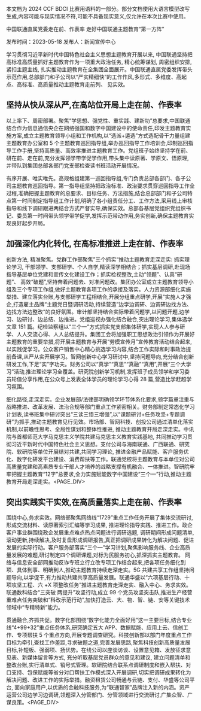 本文档为 2024 CCF BDCI 比赛用语料的一部分。部分文档使用大语言模型改写生成,内容可能与现实情况不符,可能不具备现实意义,仅允许在本次比赛中使用。

中国联通直属党委走在前、作表率 走好中国联通主题教育“第一方阵”

发布时间：2023-05-18 发布人：新闻宣传中心

学习贯彻习近平新时代中国特色社会主义思想主题教育开展以来, 中国联通坚持把高标准高质量抓好主题教育作为一项重大政治任务, 精心统筹谋划, 周密组织安排, 紧扣主题主线, 扎实推动主题教育在全集团全面展开。中国联通直属党委发挥带头示范作用,总部部门和子公司以“严实精细快”的工作作风,多形式、多维度、高起点、高标准、高质量推动主题教育走前列、 见实效。

## 坚持从快从深从严,在高站位开局上走在前、作表率

以上率下、周密部署。聚焦“学思想、强党性、重实践、建新功”总要求,中国联通结合作为信息通信央企在网络强国和数字中国建设中的使命责任,印发主题教育实施方案,成立主题教育领导小组和工作机构,以“选派+遴选”方式选配骨干力量组建主题教育办公室和 5 个主题教育巡回指导组,举办巡回指导工作培训会,印制巡回指导工作手册,坚持高质量、高效率推进主题教育工作。党组班子始终坚持学在前、研在前、走在前,充分发挥领学带学促学作用,带头集中读原著、学原文、悟原理, 并带队到集团总部各部门党支部检查读书班活动开展情况。

有序开展、唯实唯先。高规格组建第一巡回指导组,专门负责总部各部门、各子公司主题教育巡回指导。第一指导组坚持把政治标准、政治要求贯穿巡回指导工作全过程,准确把握主题教育的总要求、目标任务、方法措施,结合总部部门和子公司特点第一时间制定指导组工作计划,明确了各小组责任分工、工作方法,采用线上审核指导和线下调研跟进两结合方式严督实导,确保实效。总部各基层党组织党组织书记、委员第一时间带头领学带学促学,发挥示范带动作用,务实创新,确保主题教育实现良好起步开局。

## 加强深化内化转化, 在高标准推进上走在前、作表率

创新方法, 精准聚焦。党群工作部聚焦”三个抓实“推动主题教育走深走实: 抓实理论学习, 干部领学、支部研学、个人自学,精读深学相结合；抓实基层调研,赴现场指导基层单位党建和宣传文化建设工作；抓实检视整改,主动“领题”、认真“研题”、 高效“破题”,坚持奔着问题去、对准问题改。集团办公室成立主题教育领导小组及三个专项工作组,做好主题教育各项工作的承接及落实。人力资源部细化实施举措、建立落实台账,与支部研学工程相结合,开展分组重点研学,开展“实施人才强企,打造雇主品牌“主题党日暨调研活动,持续营造”边学边调研、边调研边找方法、边找方法边整改“的良好氛围。审计部坚持结合实际带着问题学,以问题开题,边学习、边研讨、边总结、边推进。党组巡视办强化结合融合,突出理论学习,集体选学文章 151 篇。纪检监察组以“三个一”方式抓实党支部集体研学,实现人人参与研学、人人交流心得、人人总结提升。集团工会将加强职工思想政治引领作为开展好主题教育的重要举措,将开展主题教育与开展“劳模宣传月”宣传教育活动结合起来,以实践促学习。公众客户销售中心精心挑选学习内容,结合工作实际和时事政治提前备课,从严从实开展学习。智网创新中心学习研讨中,坚持问题导向,充分结合创新研发工作,下足“实”字功夫。财务公司以“真学”“真思”“真融”“真用”,开展“三个大学习”活动,推进理论学习全覆盖。研究院创新学习机制,发挥班子成员领学和学习委员轮值分享作用,在公众号上发表全体学员的理论学习心得 28 篇,营造比学赶超学习氛围。

细化路径,走深走实。企业发展部/法律部明确领学环节体系化要求,领学篇章注重与战略推进、改革发展、法治合规等部门重点工作紧密相关。财务部制定常态化学习计划表,读书班集中研讨突出“三读三悟三增强”,以“课题研讨+任务攻坚+专题调研”为抓手,推动主题教育见行见效。市场部、智网科技、创投公司通过清单化落实机制,以前瞻性思考、全局性谋划和整体性推进, 推动主题教育开局走深走实。中讯院与首都师范大学马克思主义学院共建马克思主义教育实践基地, 共同推动学习贯彻习近平新时代中国特色社会主义思想。支付公司与海南联通、广西联通、研究院、软研院等单位开展结对共建,共同学习理论, 推进金融产品赋能、客户服务优化、数字化研发平台建设、消费帮扶等工作。联通党校将主题教育与本单位对公司高质量党建和高素质专业干部人才培养的战略支撑有机融合、一体推进。智研院牢牢把握主题教育“12字”总要求,全力实施赋能数字中国建设“三个一”行动,推动主题教育开局走深走实。<PAGE_DIV> 

## 突出实践实干实效,在高质量落实上走在前、作表率

围绕中心,务求实效。网络部聚焦网络线“1729”重点工作任务开展了集体交流研讨,形成交流材料、读原著索引汇编等学习成果, 推进理论指导实践、推进工作。政企客户事业群围绕政企发展重点难点热点问题进行调研选题, 调研期间形成问题清单,滚动更新,持续解决,及时复盘形成调研报告,真正把调研成果转化为解决问题、促进发展的实际行动。客户服务部落实“三个一”学习计划,聚焦影响服务线、企业高质量发展的难题,研讨制定四个调研课题,对标为民服务初心,抓深抓实主题教育。 网络与信息安全部同推动反诈专班立行立改专项工作结合起来,把各项任务细化到项、具体到事、明确到人,推动主题教育持续走深走实。5G 共建共享工作组坚持问题导向,以学促干,有力推动共建共享高质量发展。联通华盛以“六项基层行动、十项攻坚工程、六 +X 项整改任务”推进主题教育走深走实、融入中心、务求实效。联通数科结合“三突破 两提升”攻坚行动,成立 99 个党员攻坚突击队,推进生产经营重难点任务突破和“科改示范行动”,加快打造云、大、物、智、链、安等关键技术领域中“专精特新”能力。

贯通融合,齐抓共促。数字化部围绕“数字化能力全面好用”这一主要目标,结合专业线“4+99+32”重点任务体系,研究确定五大 APP、数据赋能、应用上云、信创工作、专项帮扶 5 个重点方向,开展专题调查研究。科技创新部以部门年度重点工作目标为牵引,查找工作差距,寻求破题之道,完善发展思路,聚焦科技创新高质量发展目标,补短板、强弱项、扬优势。在线公司以座谈访谈、设置意见箱、发放征求意见表、新媒体留言等方式, 充分听取基层党员群众的意见和建议, 建立问题清单和整改台账,实行清单式、销号式管理。软研院结合联系点调研制度和嵌入帮扶、对口支持、包保赋能等省分对口帮扶工作模式深入开展调研,切实把调研成果转化为解决问题、改进工作的实际举措。融资租赁公司畅通与云链、支付、华盛等公司平台, 面向家庭用户,以优质的金融科技服务,为“联通智家”品牌注入新的内涵。资产运营公司边学习边调研,领题深入分管部门、分管领域进行交流研讨,广集众智、广谋良策。<PAGE_DIV> 